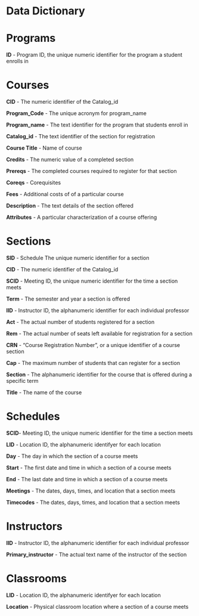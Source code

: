 # Data Dictionary 


# Programs #

**ID** - Program ID, the unique numeric identifier for the program a student enrolls in


 





# Courses #

**CID** - The numeric identifier of the Catalog_id

**Program_Code** - The unique acronym for program_name

**Program_name** - The text identifier for the program that students enroll in

**Catalog_id** - The text identifier of the section for registration

**Course Title** - Name of course

**Credits** - The numeric value of a completed section

**Prereqs** - The completed courses required to register for that section

**Coreqs** - Corequisites

**Fees** - Additional costs of of a particular course 

**Description** - The text details of the section offered 

**Attributes** - A particular characterization of a course offering


# Sections #

**SID** - Schedule The unique numeric identifier for a section

**CID** - The numeric identifier of the Catalog_id

**SCID** - Meeting ID, the unique numeric identifier for the time a section meets

**Term** - The semester and year a section is offered

**IID** - Instructor ID, the alphanumeric identifier for each individual professor 

**Act** - The actual number of students registered for a section

**Rem** - The actual number of seats left available for registration 
for a section

**CRN** - “Course Registration Number”, or a unique identifier of a course section

**Cap** - The maximum number of students that can register for a section

**Section** - The alphanumeric identifier for the course that is offered during a specific term

**Title** - The name of the course


# Schedules #

**SCID**- Meeting ID, the unique numeric identifier for the time a section meets

**LID** - Location ID, the alphanumeric identifyer for each location

**Day** - The day in which the section of a course meets

**Start** - The first date and time in which a section of a course meets

**End** - The last date and time in which a section of a course meets

**Meetings** - The dates, days, times, and location that a section meets

**Timecodes** -  The dates, days, times, and location that a section meets


# Instructors #

**IID** - Instructor ID, the alphanumeric identifier for each individual professor 

**Primary_instructor** - The actual text name of the instructor of the section


# Classrooms #

**LID** - Location ID, the alphanumeric identifyer for each location

**Location** - Physical classroom location where a section of a course meets 


